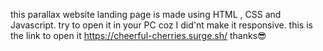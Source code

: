 this parallax website landing page is made using HTML , CSS and Javascript.
try to open it in your PC coz I did'nt make it responsive.
this is the link to open it https://cheerful-cherries.surge.sh/
thanks😎

